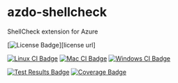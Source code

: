 # azdo-shellcheck
ShellCheck extension for Azure   

[![License Badge][license-badge]][license url]

[![Linux CI Badge][linux-ci-badge]][linux-ci-url]
[![Mac CI Badge][mac-ci-badge]][mac-ci-url]
[![Windows CI Badge][windows-ci-badge]][windows-ci-url]  

[![Test Results Badge][tests-badge]][tests-url]
[![Coverage Badge][coverage-badge]][coverage-url]

[version-badge]: https://img.shields.io/crates/v/rusty-hook.svg?style=flat-square
[license-url]: ./LICENSE
[license-badge]: https://img.shields.io/github/license/swellaby/azdo-shellcheck.svg?style=flat-square
[downloads-badge]: https://img.shields.io/crates/d/rusty-hook.svg?style=flat-square
[linux-ci-badge]: https://img.shields.io/azure-devops/build/swellaby/opensource/58/master.svg?label=linux%20build&style=flat-square
[linux-ci-url]: https://dev.azure.com/swellaby/OpenSource/_build/latest?definitionId=58
[mac-ci-badge]: https://img.shields.io/azure-devops/build/swellaby/opensource/59/master.svg?label=mac%20build&style=flat-square
[mac-ci-url]: https://dev.azure.com/swellaby/OpenSource/_build/latest?definitionId=59
[windows-ci-badge]: https://img.shields.io/azure-devops/build/swellaby/opensource/60/master.svg?label=windows%20build&style=flat-square
[windows-ci-url]: https://dev.azure.com/swellaby/OpenSource/_build/latest?definitionId=60
[coverage-badge]: https://img.shields.io/azure-devops/coverage/swellaby/opensource/58/master.svg?style=flat-square
[coverage-url]: https://codecov.io/gh/swellaby/azdo-shellcheck/branch/master
[tests-badge]: https://img.shields.io/azure-devops/tests/swellaby/opensource/58/master.svg?label=unit%20tests&style=flat-square
[tests-url]: https://dev.azure.com/swellaby/OpenSource/_build/latest?definitionId=58&view=ms.vss-test-web.build-test-results-tab
[contributing]: .github/CONTRIBUTING.md

